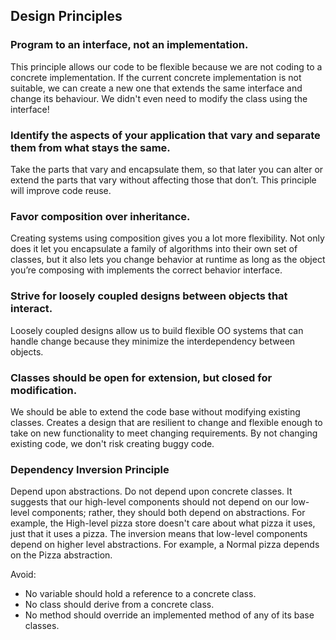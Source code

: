 Design Principles
---

### Program to an interface, not an implementation.
This principle allows our code to be flexible because we are not coding to a concrete implementation.
If the current concrete implementation is not suitable, we can create a new one that extends the same interface and change its behaviour.
We didn't even need to modify the class using the interface!

### Identify the aspects of your application that vary and separate them from what stays the same.
Take the parts that vary and encapsulate them, so that later you can alter or extend the parts that vary without affecting those that don’t.
This principle will improve code reuse.

### Favor composition over inheritance.
Creating systems using composition gives you a lot more flexibility. 
Not only does it let you encapsulate a family of algorithms into their own set of classes, but it also lets you change behavior at runtime as long as the object you’re composing with implements the correct behavior interface.

### Strive for loosely coupled designs between objects that interact.
Loosely coupled designs allow us to build flexible OO systems that can handle change because they minimize the interdependency between objects.


### Classes should be open for extension, but closed for modification.

We should be able to extend the code base without modifying existing classes. 
Creates a design that are resilient to change and flexible enough to take on new functionality to meet changing requirements.
By not changing existing code, we don't risk creating buggy code.

### Dependency Inversion Principle

Depend upon abstractions. Do not depend upon concrete classes.
It suggests that our high-level components should not depend on our low-level components; rather, they should both depend on abstractions.
For example, the High-level pizza store doesn't care about what pizza it uses, just that it uses a pizza.
The inversion means that low-level components depend on higher level abstractions. 
For example, a Normal pizza depends on the Pizza abstraction.

Avoid: 

- No variable should hold a reference to a concrete class.
- No class should derive from a concrete class.
- No method should override an implemented method of any of its base classes.
